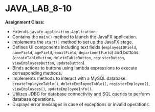 # JAVA_LAB_8-10

**Assignment Class:**
- Extends `javafx.application.Application`.
- Contains the `main()` method to launch the JavaFX application.
- Implements the `start()` method to set up the JavaFX stage.
- Defines UI components including text fields (`employeeIDField`, `nameField`, `ageField`, `emailField`, `departmentField`) and buttons (`createTableButton`, `deleteTableButton`, `registerButton`, `viewEmployeesButton`, `updateButton`).
- Binds actions to buttons using lambda expressions to execute corresponding methods.
- Implements methods to interact with a MySQL database: `createEmployeeTable()`, `deleteEmployeeTable()`, `registerEmployee()`, `viewEmployees()`, `updateEmployeeInfo()`.
- Utilizes JDBC for database connectivity and SQL queries to perform database operations.
- Displays error messages in case of exceptions or invalid operations.

